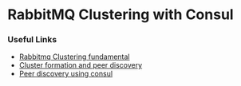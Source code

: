 # RabbitMQ Clustering with Consul 

### Useful Links 

+ [Rabbitmq Clustering fundamental](http://www.rabbitmq.com/clustering.html)<br> 
+ [Cluster formation and peer discovery](https://www.rabbitmq.com/cluster-formation.html)
+ [Peer discovery using consul](https://www.rabbitmq.com/cluster-formation.html#peer-discovery-consul)
